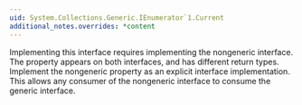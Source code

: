 ```yaml
---
uid: System.Collections.Generic.IEnumerator`1.Current
additional_notes.overrides: *content
---
```


<p>Implementing this interface requires implementing the nongeneric <xref href="System.Collections.IEnumerator"></xref> interface. The <xref href="System.Collections.Generic.IEnumerator`1.Current"></xref> property appears on both interfaces, and has different return types. Implement the nongeneric <xref href="System.Collections.IEnumerator.Current"></xref> property as an explicit interface implementation. This allows any consumer of the nongeneric interface to consume the generic interface.</p>


